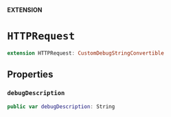 **EXTENSION**

# `HTTPRequest`
```swift
extension HTTPRequest: CustomDebugStringConvertible
```

## Properties
### `debugDescription`

```swift
public var debugDescription: String
```
